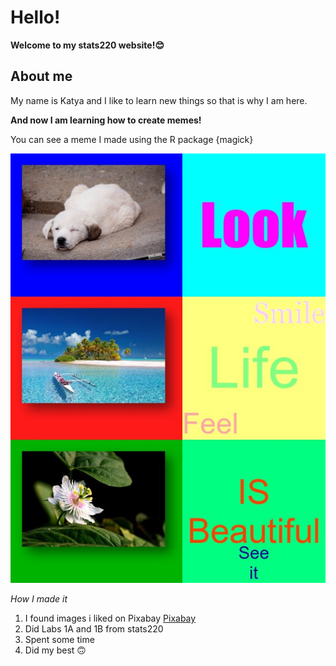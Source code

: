 # Hello!

**Welcome to my stats220 website!😊**

## About me

My name is Katya and I like to learn new things so that is why I am here.

**And now I am learning how to create memes!**

You can see a meme I made using the R package {magick}

![](my_meme.png)

*How I made it*

1. I found images i liked on Pixabay [Pixabay](https://pixabay.com)
2. Did Labs 1A and 1B from stats220
3. Spent some time
4. Did my best 🙃
